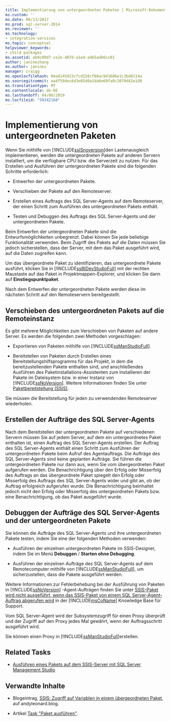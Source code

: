 ```yaml
---
title: Implementierung von untergeordneten Paketen | Microsoft-Dokumentation
ms.custom: ''
ms.date: 06/13/2017
ms.prod: sql-server-2014
ms.reviewer: ''
ms.technology:
- integration-services
ms.topic: conceptual
helpviewer_keywords:
- child packages
ms.assetid: ab0c09d7-ce2e-487d-a1ed-a4b5adb6cc01
author: janinezhang
ms.author: janinez
manager: craigg
ms.openlocfilehash: 04ad145d23cfcd158cf68ac941606e1c3bd0114a
ms.sourcegitcommit: aa4f594ec6d3e85d0a1da6e69fa0c2070d42e1d8
ms.translationtype: MT
ms.contentlocale: de-DE
ms.lasthandoff: 04/08/2019
ms.locfileid: "59242168"
---
```

# <a name="implementation-of-child-packages"></a>Implementierung von untergeordneten Paketen
  Wenn Sie mithilfe von [!INCLUDE[ssISnoversion](../includes/ssisnoversion-md.md)]den Lastenausgleich implementieren, werden die untergeordneten Pakete auf anderen Servern installiert, um die verfügbare CPU bzw. die Serverzeit zu nutzen. Für das Erstellen und Ausführen der untergeordneten Pakete sind die folgenden Schritte erforderlich:  
  
-   Entwerfen der untergeordneten Pakete.  
  
-   Verschieben der Pakete auf den Remoteserver.  
  
-   Erstellen eines Auftrags des SQL Server-Agents auf dem Remoteserver, der einen Schritt zum Ausführen des untergeordneten Pakets enthält.  
  
-   Testen und Debuggen des Auftrags des SQL Server-Agents und der untergeordneten Pakete.  
  
 Beim Entwerfen der untergeordneten Pakete sind die Entwurfsmöglichkeiten unbegrenzt. Dabei können Sie jede beliebige Funktionalität verwenden. Beim Zugriff des Pakets auf die Daten müssen Sie jedoch sicherstellen, dass der Server, mit dem das Paket ausgeführt wird, auf die Daten zugreifen kann.  
  
 Um das übergeordnete Paket zu identifizieren, das untergeordnete Pakete ausführt, klicken Sie in [!INCLUDE[ssBIDevStudioFull](../includes/ssbidevstudiofull-md.md)] mit der rechten Maustaste auf das Paket in Projektmappen-Explorer, und klicken Sie dann auf **Einstiegspunktpaket**.  
  
 Nach dem Entwerfen der untergeordneten Pakete werden diese im nächsten Schritt auf den Remoteservern bereitgestellt.  
  
## <a name="moving-the-child-package-to-the-remote-instance"></a>Verschieben des untergeordneten Pakets auf die Remoteinstanz  
 Es gibt mehrere Möglichkeiten zum Verschieben von Paketen auf andere Server. Es werden die folgenden zwei Methoden vorgeschlagen:  
  
-   Exportieren von Paketen mithilfe von [!INCLUDE[ssManStudioFull](../includes/ssmanstudiofull-md.md)].  
  
-   Bereitstellen von Paketen durch Erstellen eines Bereitstellungshilfsprogramms für das Projekt, in dem die bereitzustellenden Pakete enthalten sind, und anschließendes Ausführen des Paketinstallations-Assistenten zum Installieren der Pakete im Dateisystem bzw. in einer Instanz von [!INCLUDE[ssNoVersion](../includes/ssnoversion-md.md)]. Weitere Informationen finden Sie unter [Paketbereitstellung &#40;SSIS&#41;](packages/legacy-package-deployment-ssis.md).  
  
 Sie müssen die Bereitstellung für jeden zu verwendenden Remoteserver wiederholen.  
  
## <a name="creating-the-sql-server-agent-jobs"></a>Erstellen der Aufträge des SQL Server-Agents  
 Nach dem Bereitstellen der untergeordneten Pakete auf verschiedenen Servern müssen Sie auf jedem Server, auf dem ein untergeordnetes Paket enthalten ist, einen Auftrag des SQL Server-Agents erstellen. Der Auftrag des SQL Server-Agents enthält einen Schritt zum Ausführen der untergeordneten Pakete beim Aufruf des Agentauftrags. Die Aufträge des SQL Server-Agents sind keine geplanten Aufträge. Sie führen die untergeordneten Pakete nur dann aus, wenn Sie vom übergeordneten Paket aufgerufen werden. Die Benachrichtigung über den Erfolg oder Misserfolg des Auftrags an das übergeordnete Paket spiegelt den Erfolg oder Misserfolg des Auftrags des SQL Server-Agents wider und gibt an, ob der Auftrag erfolgreich aufgerufen wurde. Die Benachrichtigung beinhaltet jedoch nicht den Erfolg oder Misserfolg des untergeordneten Pakets bzw. eine Benachrichtigung, ob das Paket ausgeführt wurde.  
  
## <a name="debugging-the-sql-server-agent-jobs-and-child-packages"></a>Debuggen der Aufträge des SQL Server-Agents und der untergeordneten Pakete  
 Sie können die Aufträge des SQL Server-Agents und ihre untergeordneten Pakete testen, indem Sie eine der folgenden Methoden verwenden:  
  
-   Ausführen der einzelnen untergeordneten Pakete im SSIS-Designer, indem Sie im Menü **Debuggen** / **Starten ohne Debugging**.  
  
-   Ausführen der einzelnen Aufträge des SQL Server-Agents auf dem Remotecomputer mithilfe von [!INCLUDE[ssManStudioFull](../includes/ssmanstudiofull-md.md)], um sicherzustellen, dass die Pakete ausgeführt werden.  
  
 Weitere Informationen zur Fehlerbehebung bei der Ausführung von Paketen in [!INCLUDE[ssNoVersion](../includes/ssnoversion-md.md)] -Agent-Aufträgen finden Sie unter [SSIS-Paket wird nicht ausgeführt, wenn das SSIS-Paket von einem SQL Server-Agent-Auftrag abgerufen wird](https://support.microsoft.com/kb/918760) in der [!INCLUDE[msCoName](../includes/msconame-md.md)] Knowledge Base für Support.  
  
 Vom SQL Server-Agent wird der Subsystemzugriff für einen Proxy überprüft und der Zugriff auf den Proxy jedes Mal gewährt, wenn der Auftragsschritt ausgeführt wird.  
  
 Sie können einen Proxy in [!INCLUDE[ssManStudioFull](../includes/ssmanstudiofull-md.md)]erstellen.  
  
## <a name="related-tasks"></a>Related Tasks  
  
-   [Ausführen eines Pakets auf dem SSIS-Server mit SQL Server Management Studio](run-a-package-on-the-ssis-server-using-sql-server-management-studio.md)  
  
## <a name="related-content"></a>Verwandte Inhalte  
  
-   Blogeintrag, [SSIS: Zugriff auf Variablen in einem übergeordneten Paket](https://andyleonard.blog/2015/08/ssis-design-pattern-access-parent-variables-from-a-child-package-in-the-ssis-catalog/), auf andyleonard.blog.  
  
-   Artikel [Task "Paket ausführen"](../integration-services/control-flow/execute-package-task.md).  
  
  
